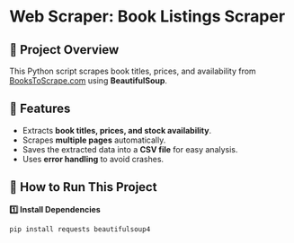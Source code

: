 # Web Scraper: Book Listings Scraper

## 📌 Project Overview
This Python script scrapes book titles, prices, and availability from 
[BooksToScrape.com](https://books.toscrape.com/) using **BeautifulSoup**.

## 📂 Features
- Extracts **book titles, prices, and stock availability**.
- Scrapes **multiple pages** automatically.
- Saves the extracted data into a **CSV file** for easy analysis.
- Uses **error handling** to avoid crashes.

## 🚀 How to Run This Project
**1️⃣ Install Dependencies**
```bash
pip install requests beautifulsoup4

